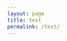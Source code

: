 ```yaml
---
layout: page
title: test
permalink: /test/
---
```



<!-- <script src="https://toolness.github.io/p5.js-widget/p5-widget.js"></script> -->

<script src="http://kaegbert.github.io/kae/p5-widget-master/p5-widget.js"></script>


<script type="text/p5">
function setup() {
  createCanvas(100, 100);
}

function draw() {
  background(255, 0, 200);
}
</script>
